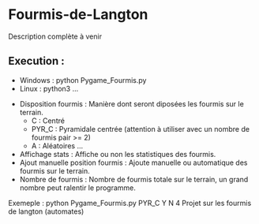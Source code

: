 # Fourmis-de-Langton

Description complète à venir

## Execution :
  - Windows : python Pygame_Fourmis.py <Disposition fourmis> <Affichage stats> <Ajout manuelle position fourmis> <Nombre de fourmis>
  - Linux : python3 ...
  
  * Disposition fourmis : Manière dont seront diposées les fourmis sur le terrain.
      - C : Centré
      - PYR_C : Pyramidale centrée (attention à utiliser avec un nombre de fourmis pair >= 2)
      - A : Aléatoires
      ...
  * Affichage stats : Affiche <Y> ou non <N> les statistiques des fourmis.
  * Ajout manuelle position fourmis : Ajoute manuelle <Y> ou automatique <N> des fourmis sur le terrain.
  * Nombre de fourmis : Nombre de fourmis totale sur le terrain, un grand nombre peut ralentir le programme.
  
  Exemeple : python Pygame_Fourmis.py PYR_C Y N 4
Projet sur les fourmis de langton (automates)
